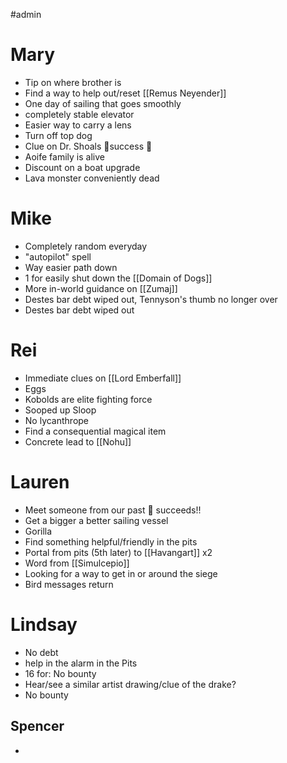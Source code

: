 #admin 
# Mary
- Tip on where brother is
- Find a way to help out/reset [[Remus Neyender]]
- One day of sailing that goes smoothly
- completely stable elevator
- Easier way to carry a lens
- Turn off top dog
- Clue on Dr. Shoals 🎉success 🎉
- Aoife family is alive
- Discount on a boat upgrade
- Lava monster conveniently dead
# Mike
- Completely random everyday
- "autopilot" spell
- Way easier path down
- 1 for easily shut down the [[Domain of Dogs]]
- More in-world guidance on [[Zumaj]]
- Destes bar debt wiped out, Tennyson's thumb no longer over
- Destes bar debt wiped out
# Rei
- Immediate clues on [[Lord Emberfall]]
- Eggs
- Kobolds are elite fighting force
- Sooped up Sloop
- No lycanthrope
- Find a consequential magical item
- Concrete lead to [[Nohu]]
# Lauren
- Meet someone from our past 🎉 succeeds!!
- Get a bigger a better sailing vessel
- Gorilla
- Find something helpful/friendly in the pits
- Portal from pits (5th later) to [[Havangart]] x2
- Word from [[Simulcepio]]
- Looking for a way to get in or around the siege
-  Bird messages return
# Lindsay
- No debt
- help in the alarm in the Pits
- 16 for: No bounty
- Hear/see a similar artist drawing/clue of the drake?
- No bounty
## Spencer
- 